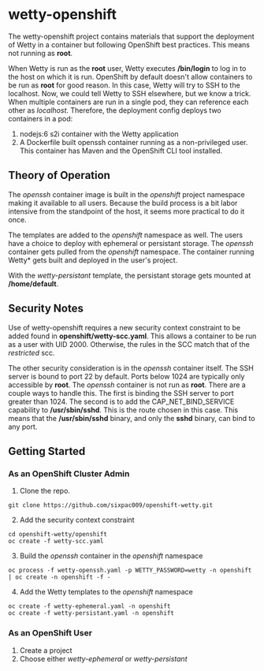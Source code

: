 # wetty-openshift
The wetty-openshift project contains materials that support the deployment of Wetty in a container but following OpenShift best practices.  This means not running as **root**.

When Wetty is run as the **root** user, Wetty executes **/bin/login** to log in to the host on which it is run.  OpenShift by default doesn't allow containers to be run as **root** for good reason.  In this case, Wetty will try to SSH to the localhost.  Now, we could tell Wetty to SSH elsewhere, but we know a trick.  When multiple containers are run in a single pod, they can reference each other as *localhost*.  Therefore, the deployment config deploys two containers in a pod:

1. nodejs:6 s2i container with the Wetty application
2. A Dockerfile built openssh container running as a non-privileged user.  This container has Maven and the OpenShift CLI tool installed.

## Theory of Operation
The *openssh* container image is built in the *openshift* project namespace making it available to all users.  Because the build process is a bit labor intensive from the standpoint of the host, it seems more practical to do it once.

The templates are added to the *openshift* namespace as well.  The users have a choice to deploy with ephemeral or persistant storage.  The *openssh* container gets pulled from the *openshift* namespace.  The container running Wetty* gets built and deployed in the user's project.

With the *wetty-persistant* template, the persistant storage gets mounted at **/home/default**.

## Security Notes
Use of wetty-openshift requires a new security context constraint to be added found in **openshift/wetty-scc.yaml**.  This allows a container to be run as a user with UID 2000.  Otherwise, the rules in the SCC match that of the *restricted* scc.

The other security consideration is in the *openssh* container itself.  The SSH server is bound to port 22 by default.  Ports below 1024 are typically only accessible by **root**.  The *openssh* container is not run as **root**.  There are a couple ways to handle this.  The first is binding the SSH server to port greater than 1024.  The second is to add the  CAP_NET_BIND_SERVICE capability to **/usr/sbin/sshd**.  This is the route chosen in this case.  This means that the **/usr/sbin/sshd** binary, and only the **sshd** binary, can bind to any port.

## Getting Started
### As an OpenShift Cluster Admin
1. Clone the repo.
```terminal
git clone https://github.com/sixpac009/openshift-wetty.git
```
2. Add the security context constraint
```terminal
cd openshift-wetty/openshift
oc create -f wetty-scc.yaml
```
3. Build the *openssh* container in the *openshift* namespace
```terminal
oc process -f wetty-openssh.yaml -p WETTY_PASSWORD=wetty -n openshift | oc create -n openshift -f -
```
4. Add the Wetty templates to the *openshift* namespace
```terminal
oc create -f wetty-ephemeral.yaml -n openshift
oc create -f wetty-persistant.yaml -n openshift
```

### As an OpenShift User
1. Create a project
2. Choose either *wetty-ephemeral* or *wetty-persistant*
